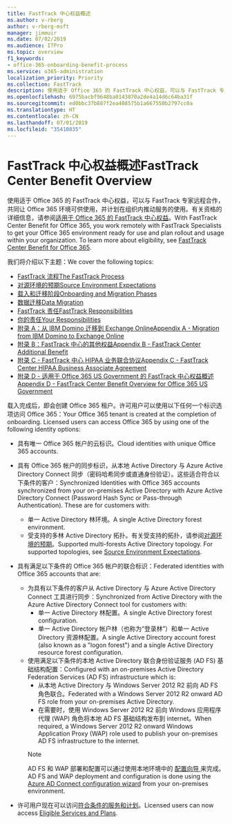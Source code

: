 ```yaml
---
title: FastTrack 中心权益概述
ms.author: v-rberg
author: v-rberg-msft
manager: jimmuir
ms.date: 07/02/2019
ms.audience: ITPro
ms.topic: overview
f1_keywords:
- office-365-onboarding-benefit-process
ms.service: o365-administration
localization_priority: Priority
ms.collection: FastTrack
description: 使用适于 Office 365 的 FastTrack 中心权益，可以与 FastTrack 专家远程合作，共同让 Office 365 环境可供使用，并计划在组织内推动服务的使用。有关资格的详细信息，请参阅适用于 Office 365 的 FastTrack 中心权益。
ms.openlocfilehash: 6975bacbf9648ba0143870a2de4a14d6c64ba31f
ms.sourcegitcommit: ed0bbc37b887f2ea408575b1a667550b2797cc0a
ms.translationtype: HT
ms.contentlocale: zh-CN
ms.lasthandoff: 07/01/2019
ms.locfileid: "35410835"
---
```

# <a name="fasttrack-center-benefit-overview"></a><span data-ttu-id="69af7-104">FastTrack 中心权益概述</span><span class="sxs-lookup"><span data-stu-id="69af7-104">FastTrack Center Benefit Overview</span></span>

<span data-ttu-id="69af7-p102">使用适于 Office 365 的 FastTrack 中心权益，可以与 FastTrack 专家远程合作，共同让 Office 365 环境可供使用，并计划在组织内推动服务的使用。有关资格的详细信息，请参阅[适用于 Office 365 的 FastTrack 中心权益](O365-fasttrack-benefit-for-office-365.md)。</span><span class="sxs-lookup"><span data-stu-id="69af7-p102">With FastTrack Center Benefit for Office 365, you work remotely with FastTrack Specialists to get your Office 365 environment ready for use and plan rollout and usage within your organization. To learn more about eligibility, see [FastTrack Center Benefit for Office 365](O365-fasttrack-benefit-for-office-365.md).</span></span>
  
<span data-ttu-id="69af7-107">我们将介绍以下主题：</span><span class="sxs-lookup"><span data-stu-id="69af7-107">We cover the following topics:</span></span>
- [<span data-ttu-id="69af7-108">FastTrack 流程</span><span class="sxs-lookup"><span data-stu-id="69af7-108">The FastTrack Process</span></span>](O365-fasttrack-process.md) 
- [<span data-ttu-id="69af7-109">对源环境的预期</span><span class="sxs-lookup"><span data-stu-id="69af7-109">Source Environment Expectations</span></span>](O365-source-environment-expectations.md)
- [<span data-ttu-id="69af7-110">载入和迁移阶段</span><span class="sxs-lookup"><span data-stu-id="69af7-110">Onboarding and Migration Phases</span></span>](O365-onboarding-and-migration.md)
- [<span data-ttu-id="69af7-111">数据迁移</span><span class="sxs-lookup"><span data-stu-id="69af7-111">Data Migration</span></span>](O365-data-migration.md)
- [<span data-ttu-id="69af7-112">FastTrack 责任</span><span class="sxs-lookup"><span data-stu-id="69af7-112">FastTrack Responsibilities</span></span>](O365-fasttrack-responsibilities.md)
- [<span data-ttu-id="69af7-113">你的责任</span><span class="sxs-lookup"><span data-stu-id="69af7-113">Your Responsibilities</span></span>](O365-your-responsibilities.md) 
- [<span data-ttu-id="69af7-114">附录 A：从 IBM Domino 迁移到 Exchange Online</span><span class="sxs-lookup"><span data-stu-id="69af7-114">Appendix A - Migration from IBM Domino to Exchange Online</span></span>](O365-from-ibm-domino-to-exchange-online.md)
- [<span data-ttu-id="69af7-115">附录 B：FastTrack 中心的其他权益</span><span class="sxs-lookup"><span data-stu-id="69af7-115">Appendix B - FastTrack Center Additional Benefit</span></span>](O365-fasttrack-additional-benefits.md)
- [<span data-ttu-id="69af7-116">附录 C - FastTrack 中心 HIPAA 业务联合协议</span><span class="sxs-lookup"><span data-stu-id="69af7-116">Appendix C - FastTrack Center HIPAA Business Associate Agreement</span></span>](O365-hipaa-business-associate-agreement.md)
- [<span data-ttu-id="69af7-117">附录 D - 适用于 Office 365 US Government 的 FastTrack 中心权益概述</span><span class="sxs-lookup"><span data-stu-id="69af7-117">Appendix D - FastTrack Center Benefit Overview for Office 365 US Government</span></span>](US-Gov-appendix-overview.md)
    
<span data-ttu-id="69af7-p103">载入完成后，即会创建 Office 365 租户。许可用户可以使用以下任何一个标识选项访问 Office 365：</span><span class="sxs-lookup"><span data-stu-id="69af7-p103">Your Office 365 tenant is created at the completion of onboarding. Licensed users can access Office 365 by using one of the following identity options:</span></span>
- <span data-ttu-id="69af7-120">具有唯一 Office 365 帐户的云标识。</span><span class="sxs-lookup"><span data-stu-id="69af7-120">Cloud identities with unique Office 365 accounts.</span></span>
- <span data-ttu-id="69af7-p104">具有 Office 365 帐户的同步标识，从本地 Active Directory 与 Azure Active Directory Connect 同步（密码哈希同步或直通身份验证）。这些适合符合以下条件的客户：</span><span class="sxs-lookup"><span data-stu-id="69af7-p104">Synchronized Identities with Office 365 accounts synchronized from your on-premises Active Directory with Azure Active Directory Connect (Password Hash Sync or Pass-through Authentication). These are for customers with:</span></span>
  - <span data-ttu-id="69af7-123">单一 Active Directory 林环境。</span><span class="sxs-lookup"><span data-stu-id="69af7-123">A single Active Directory forest environment.</span></span>
  - <span data-ttu-id="69af7-p105">受支持的多林 Active Directory 拓扑。有关受支持的拓扑，请参阅[对源环境的预期](O365-source-environment-expectations.md)。</span><span class="sxs-lookup"><span data-stu-id="69af7-p105">Supported multi-forests Active Directory topology. For supported topologies, see [Source Environment Expectations](O365-source-environment-expectations.md).</span></span>
- <span data-ttu-id="69af7-126">具有满足以下条件的 Office 365 帐户的联合标识：</span><span class="sxs-lookup"><span data-stu-id="69af7-126">Federated identities with Office 365 accounts that are:</span></span>
  - <span data-ttu-id="69af7-127">为具有以下条件的客户从 Active Directory 与 Azure Active Directory Connect 工具进行同步：</span><span class="sxs-lookup"><span data-stu-id="69af7-127">Synchronized from Active Directory with the Azure Active Directory Connect tool for customers with:</span></span>
      - <span data-ttu-id="69af7-128">单一 Active Directory 林配置。</span><span class="sxs-lookup"><span data-stu-id="69af7-128">A single Active Directory forest configuration.</span></span>
      - <span data-ttu-id="69af7-129">单一 Active Directory 帐户林（也称为“登录林”）和单一 Active Directory 资源林配置。</span><span class="sxs-lookup"><span data-stu-id="69af7-129">A single Active Directory account forest (also known as a "logon forest") and a single Active Directory resource forest configuration.</span></span>
  - <span data-ttu-id="69af7-130">使用满足以下条件的本地 Active Directory 联合身份验证服务 (AD FS) 基础结构配置：</span><span class="sxs-lookup"><span data-stu-id="69af7-130">Configured with an on-premises Active Directory Federation Services (AD FS) infrastructure which is:</span></span>
      - <span data-ttu-id="69af7-131">从本地 Active Directory 与 Windows Server 2012 R2 前向 AD FS 角色联合。</span><span class="sxs-lookup"><span data-stu-id="69af7-131">Federated with a Windows Server 2012 R2 onward AD FS role from your on-premises Active Directory.</span></span>
      - <span data-ttu-id="69af7-132">在需要时，使用 Windows Server 2012 R2 前向 Windows 应用程序代理 (WAP) 角色将本地 AD FS 基础结构发布到 internet。</span><span class="sxs-lookup"><span data-stu-id="69af7-132">When required, a Windows Server 2012 R2 onward Windows Application Proxy (WAP) role used to publish your on-premises AD FS infrastructure to the internet.</span></span>
    > [!NOTE]
    > <span data-ttu-id="69af7-133">AD FS 和 WAP 部署和配置可以通过使用本地环境中的 [ 配置向导 ](https://go.microsoft.com/fwlink/?linkid=844794)来完成。</span><span class="sxs-lookup"><span data-stu-id="69af7-133">AD FS and WAP deployment and configuration is done using the [Azure AD Connect configuration wizard](https://go.microsoft.com/fwlink/?linkid=844794) from your on-premises environment.</span></span> 
  
- <span data-ttu-id="69af7-134">许可用户现在可以访问[符合条件的服务和计划](M365-eligible-services-and-plans.md)。</span><span class="sxs-lookup"><span data-stu-id="69af7-134">Licensed users can now access [Eligible Services and Plans](M365-eligible-services-and-plans.md).</span></span>
    

 
